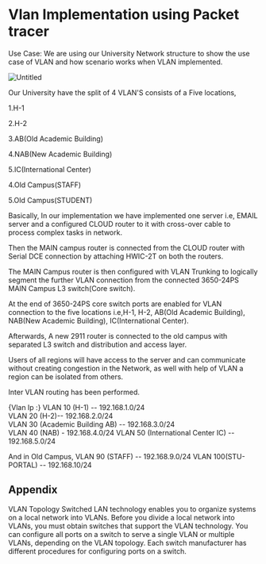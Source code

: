 # Vlan Implementation using Packet tracer

Use Case: 
We are using our University Network structure to show the use case of VLAN and how scenario works when VLAN implemented.


![Untitled](https://user-images.githubusercontent.com/118846871/210236717-faf2fa8c-a877-4cae-8066-17df37a6d1e3.png)


 Our University have the split of 4 VLAN'S consists of a Five locations,

1.H-1

2.H-2

3.AB(Old Academic Building)

4.NAB(New Academic Building)

5.IC(International Center)

4.Old Campus(STAFF)

5.Old Campus(STUDENT)

Basically, In our implementation we have implemented one server i.e, EMAIL server and a configured CLOUD router to it with cross-over cable to process complex tasks in network. 

Then the MAIN campus router is connected from the CLOUD router with Serial DCE connection by attaching HWIC-2T on both the routers. 

The MAIN Campus router is then configured with VLAN Trunking to logically segment the further VLAN connection from the connected 3650-24PS MAIN Campus L3 switch(Core switch).

At the end of 3650-24PS core switch ports are enabled for VLAN connection to the five locations i.e,H-1, H-2, AB(Old Academic Building), NAB(New Academic Building), IC(International Center).

Afterwards, A new 2911 router is connected to the old campus with separated L3 switch and distribution and access layer. 

Users of all regions will have access to the server and can communicate without creating congestion in the Network, as well with help of VLAN a region can be isolated from others.

Inter VLAN routing has been performed. 


{Vlan Ip :}
VLAN 10 (H-1) -- 192.168.1.0/24                          
VLAN 20 (H-2)-- 192.168.2.0/24  
VLAN 30 (Academic Building AB) -- 192.168.3.0/24                                     
VLAN 40 (NAB) - 192.168.4.0/24
VLAN 50 (International Center IC) -- 192.168.5.0/24

 And in Old Campus,
 VLAN 90 (STAFF) -- 192.168.9.0/24
 VLAN 100(STU-PORTAL) -- 192.168.10/24


## Appendix

VLAN Topology
Switched LAN technology enables you to organize systems on a local network into VLANs. Before you divide a local network into VLANs, you must obtain switches that support the VLAN technology. You can configure all ports on a switch to serve a single VLAN or multiple VLANs, depending on the VLAN topology. Each switch manufacturer has different procedures for configuring ports on a switch.
